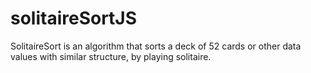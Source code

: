# solitaireSortJS
SolitaireSort is an algorithm that sorts a deck of 52 cards or other data values with similar structure, by playing solitaire.
